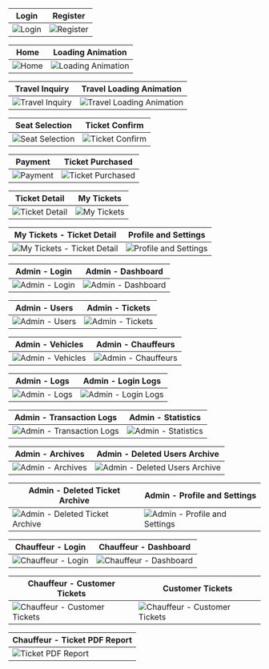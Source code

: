 | Login | Register |
| --- | --- |
| ![Login](https://github.com/user-attachments/assets/0bb3820e-a0a5-40aa-b895-c7cb13914a44) | ![Register](https://github.com/user-attachments/assets/8f48848c-8fa3-4d11-a94e-283f29c7c337) |

| Home | Loading Animation |
| --- | --- |
| ![Home](https://github.com/user-attachments/assets/824c13e9-d782-4be4-bd21-a34ba3c09065) | ![Loading Animation](https://github.com/user-attachments/assets/d9a12c21-273c-4a2e-a748-cdd3f346a691) |

| Travel Inquiry | Travel Loading Animation |
| --- | --- |
| ![Travel Inquiry](https://github.com/user-attachments/assets/c6fefd4a-5a94-448f-8ff9-b036c47ac094) | ![Travel Loading Animation](https://github.com/user-attachments/assets/b615f5d8-4d7e-470e-8266-92f6b446c827) |

| Seat Selection | Ticket Confirm |
| --- | --- |
| ![Seat Selection](https://github.com/user-attachments/assets/e7c722aa-5caa-4831-8b4a-dc0150c77b81) | ![Ticket Confirm](https://github.com/user-attachments/assets/729b309a-87f2-4e92-9029-15f64dd0b880) |

| Payment | Ticket Purchased |
| --- | --- |
| ![Payment](https://github.com/user-attachments/assets/7b58e78c-772c-4d45-8da6-c2730fe243d3) | ![Ticket Purchased](https://github.com/user-attachments/assets/90a1cef3-f828-4986-b38e-9986f848c54c) |

| Ticket Detail | My Tickets |
| --- | --- |
| ![Ticket Detail](https://github.com/user-attachments/assets/28fcf2cc-05fb-4618-a4e3-4a269256ea96) | ![My Tickets](https://github.com/user-attachments/assets/269e3040-6641-4964-a396-e21c507508e2) |

| My Tickets - Ticket Detail | Profile and Settings |
| --- | --- |
| ![My Tickets - Ticket Detail](https://github.com/user-attachments/assets/94161f57-c2bc-4ea3-86c8-079959a6ac0e) | ![Profile and Settings](https://github.com/user-attachments/assets/e37f2b46-5f96-4a63-8b21-ee0b03ca0e3b) |

| Admin - Login | Admin - Dashboard |
| --- | --- |
| ![Admin - Login](https://github.com/user-attachments/assets/f1dbae04-9df0-4a41-adfa-09ea10420dc5) | ![Admin - Dashboard](https://github.com/user-attachments/assets/878f5470-cf72-4e49-91f3-721f016ae638) |

| Admin - Users | Admin - Tickets |
| --- | --- |
| ![Admin - Users](https://github.com/user-attachments/assets/9e71abd0-f561-4103-887e-b3630d39c429) | ![Admin - Tickets](https://github.com/user-attachments/assets/24f96034-0aa4-4743-bbee-b7c113432ef2) |

| Admin - Vehicles | Admin - Chauffeurs |
| --- | --- |
| ![Admin - Vehicles](https://github.com/user-attachments/assets/989804c7-7b93-49bf-af7b-1107c595f758) | ![Admin - Chauffeurs](https://github.com/user-attachments/assets/9fca52ac-760a-4fd0-9277-d14e3d60942c) |

| Admin - Logs | Admin - Login Logs |
| --- | --- |
| ![Admin - Logs](https://github.com/user-attachments/assets/fda9a292-f1de-413e-b780-f1d5d17f8c22) | ![Admin - Login Logs](https://github.com/user-attachments/assets/722aa4db-b1f2-4ce8-9ec5-417c7fedb40e) |

| Admin - Transaction Logs | Admin - Statistics |
| --- | --- |
| ![Admin - Transaction Logs](https://github.com/user-attachments/assets/3cb71d4b-1d00-4aea-8661-9188827d7524) | ![Admin - Statistics](https://github.com/user-attachments/assets/da9ed782-5f49-461a-b42f-7daf2f0c886c) |

| Admin - Archives | Admin - Deleted Users Archive |
| --- | --- |
| ![Admin - Archives](https://github.com/user-attachments/assets/24d1ee47-afb6-4f4d-8556-fedfb8257845) | ![Admin - Deleted Users Archive](https://github.com/user-attachments/assets/f2e16ba9-6212-4026-84e5-c7bc0de78b44) |

| Admin - Deleted Ticket Archive | Admin - Profile and Settings |
| --- | --- |
| ![Admin - Deleted Ticket Archive](https://github.com/user-attachments/assets/31025fcc-57a7-4e14-970a-12860328d57d) | ![Admin - Profile and Settings](https://github.com/user-attachments/assets/6fd245ef-1ce2-4e38-9a43-dab327a37b25) |

| Chauffeur - Login | Chauffeur - Dashboard |
| --- | --- |
| ![Chauffeur - Login](https://github.com/user-attachments/assets/5ef09a24-46d9-4581-9b84-c4f516f8b854) | ![Chauffeur - Dashboard](https://github.com/user-attachments/assets/b8b846c7-9cee-4314-9381-3220ee5ee59d) |

| Chauffeur - Customer Tickets | Customer Tickets |
| --- | --- |
| ![Chauffeur - Customer Tickets](https://github.com/user-attachments/assets/593718a9-d0f5-42ae-a0f7-2d8b0a7476ee) | ![Chauffeur - Customer Tickets](https://github.com/user-attachments/assets/38bba5f8-e918-4ae2-baf9-0174dfef0894) |

| Chauffeur - Ticket PDF Report |
| --- |
| ![Ticket PDF Report](https://github.com/user-attachments/assets/9180e61b-29cb-4817-8902-d0526b59d753) |




